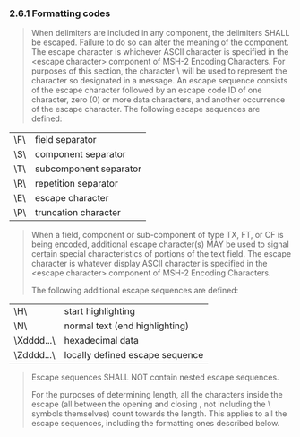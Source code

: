 ### 2.6.1 Formatting codes

> When delimiters are included in any component, the delimiters SHALL be escaped. Failure to do so can alter the meaning of the component. The escape character is whichever ASCII character is specified in the &lt;escape character> component of MSH-2 Encoding Characters. For purposes of this section, the character \ will be used to represent the character so designated in a message. An escape sequence consists of the escape character followed by an escape code ID of one character, zero (0) or more data characters, and another occurrence of the escape character. The following escape sequences are defined:

|     |     |
| --- | --- |
| \F\ | field separator |
| \S\ | component separator |
| \T\ | subcomponent separator |
| \R\ | repetition separator |
| \E\ | escape character |
| \P\ | truncation character |

> When a field, component or sub-component of type TX, FT, or CF is being encoded, additional escape character(s) MAY be used to signal certain special characteristics of portions of the text field. The escape character is whatever display ASCII character is specified in the &lt;escape character> component of MSH-2 Encoding Characters.
>
> The following additional escape sequences are defined:

|     |     |
| --- | --- |
| \H\ | start highlighting |
| \N\ | normal text (end highlighting) |
| \Xdddd...\ | hexadecimal data |
| \Zdddd...\ | locally defined escape sequence |

> Escape sequences SHALL NOT contain nested escape sequences.
>
> For the purposes of determining length, all the characters inside the escape (all between the opening and closing \, not including the \ symbols themselves) count towards the length. This applies to all the escape sequences, including the formatting ones described below.
